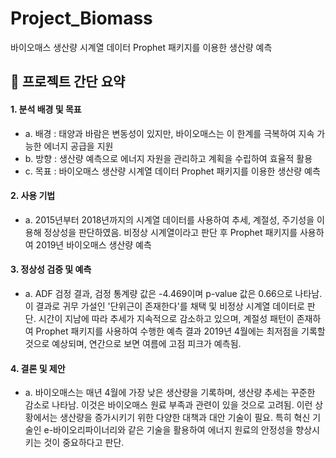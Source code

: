 # Project_Biomass
바이오매스 생산량 시계열 데이터 Prophet 패키지를 이용한 생산량 예측


## 📢 **프로젝트 간단 요약**

#### 1. **분석 배경 및 목표**
* a. 배경 : 태양과 바람은 변동성이 있지만, 바이오매스는 이 한계를 극복하여 지속 가능한 에너지 공급을 지원
* b. 방향 : 생산량 예측으로 에너지 자원을 관리하고 계획을 수립하여 효율적 활용
* c. 목표 : 바이오매스 생산량 시계열 데이터 Prophet 패키지를 이용한 생산량 예측
    
#### 2. **사용 기법**
* a. 2015년부터 2018년까지의 시계열 데이터를 사용하여 추세, 계절성, 주기성을 이용해 정상성을 판단하였음. 비정상 시계열이라고 판단 후 Prophet 패키지를 사용하여 2019년 바이오매스 생산량 예측

#### 3. **정상성 검증 및 예측**
* a. ADF 검정 결과, 검정 통계량 값은 -4.469이며 p-value 값은 0.66으로 나타남. 이 결과로 귀무 가설인 '단위근이 존재한다'를 채택 및 비정상 시계열 데이터로 판단. 시간이 지남에 따라 추세가 지속적으로 감소하고 있으며, 계절성 패턴이 존재하여 Prophet 패키지를 사용하여 수행한 예측 결과 2019년 4월에는 최저점을 기록할 것으로 예상되며, 연간으로 보면 여름에 고점 피크가 예측됨.
  
#### 4. **결론 및 제안**
* a. 바이오매스는 매년 4월에 가장 낮은 생산량을 기록하며, 생산량 추세는 꾸준한 감소로 나타남. 이것은 바이오매스 원료 부족과 관련이 있을 것으로 고려됨. 이런 상황에서는 생산량을 증가시키기 위한 다양한 대책과 대안 기술이 필요. 특히 혁신 기술인 e-바이오리파이너리와 같은 기술을 활용하여 에너지 원료의 안정성을 향상시키는 것이 중요하다고 판단.
